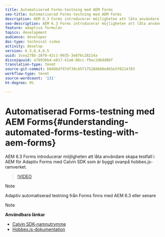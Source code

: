 ```yaml
---
title: Automatiserad Forms-testning med AEM Forms
seo-title: Automatiserad Forms-testning med AEM Forms
description: AEM 6.3 Forms introducerar möjligheten att låta användare skapa testfall i AEM för Adaptiv Forms med Calvin SDK som är byggt ovanpå hobbes.js-ramverket
seo-description: AEM 6.3 Forms introducerar möjligheten att låta användare skapa testfall i AEM för Adaptiv Forms med Calvin SDK som är byggt ovanpå hobbes.js-ramverket
feature: adaptiva formulär
topics: development
audience: developer
doc-type: technical video
activity: develop
version: 6.3,6.4,6.5
uuid: 3cea2785-28f0-42c1-9935-3e876c28214a
discoiquuid: a78936b4-e817-41a0-86cc-f9ac2d6dd08f
translation-type: tm+mt
source-git-commit: b040bdf97df39c45f175288608e965e5f0214703
workflow-type: tm+mt
source-wordcount: '131'
ht-degree: 0%

---
```



# Automatiserad Forms-testning med AEM Forms{#understanding-automated-forms-testing-with-aem-forms}

AEM 6.3 Forms introducerar möjligheten att låta användare skapa testfall i AEM för Adaptiv Forms med Calvin SDK som är byggt ovanpå hobbes.js-ramverket.

>[!VIDEO](https://video.tv.adobe.com/v/19700/)

>[!NOTE]
>
>Adaptiv automatiserad testning från Forms finns med AEM 6.3 eller senare

>[!NOTE]
>
>**Användbara länkar**
>
>* [Calvin SDK-namnutrymme](https://helpx.adobe.com/aem-forms/6-3/calvin-sdk-javascript-api/calvin.html)
>* [Hobbes.js-dokumentation](https://docs.adobe.com/docs/en/aem/6-3/develop/ref/test-api/index.html)

